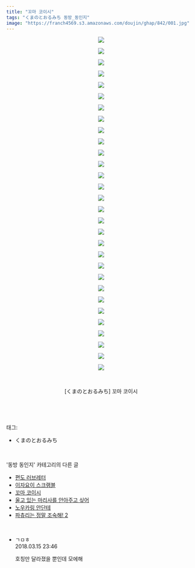 ```yaml
---
title: "꼬마 코이시"
tags: "くまのとおるみち 동방_동인지"
image: "https://franch4569.s3.amazonaws.com/doujin/ghap/842/001.jpg"
---
```

<div class="article">
<p style="text-align: center; clear: none; float: none;"><img src="{{ site.imgserver2 }}/ghap/842/001.jpg"/></p>
<p style="text-align: center; clear: none; float: none;"><img src="{{ site.imgserver2 }}/ghap/842/002.jpg"/></p>
<p style="text-align: center; clear: none; float: none;"><img src="{{ site.imgserver2 }}/ghap/842/003.jpg"/></p>
<p style="text-align: center; clear: none; float: none;"><img src="{{ site.imgserver2 }}/ghap/842/004.jpg"/></p>
<p style="text-align: center; clear: none; float: none;"><img src="{{ site.imgserver2 }}/ghap/842/005.jpg"/></p>
<p style="text-align: center; clear: none; float: none;"><img src="{{ site.imgserver2 }}/ghap/842/006.jpg"/></p>
<p style="text-align: center; clear: none; float: none;"><img src="{{ site.imgserver2 }}/ghap/842/007.jpg"/></p>
<p style="text-align: center; clear: none; float: none;"><img src="{{ site.imgserver2 }}/ghap/842/008.jpg"/></p>
<p style="text-align: center; clear: none; float: none;"><img src="{{ site.imgserver2 }}/ghap/842/009.jpg"/></p>
<p style="text-align: center; clear: none; float: none;"><img src="{{ site.imgserver2 }}/ghap/842/010.jpg"/></p>
<p style="text-align: center; clear: none; float: none;"><img src="{{ site.imgserver2 }}/ghap/842/011.jpg"/></p>
<p style="text-align: center; clear: none; float: none;"><img src="{{ site.imgserver2 }}/ghap/842/012.jpg"/></p>
<p style="text-align: center; clear: none; float: none;"><img src="{{ site.imgserver2 }}/ghap/842/013.jpg"/></p>
<p style="text-align: center; clear: none; float: none;"><img src="{{ site.imgserver2 }}/ghap/842/014.jpg"/></p>
<p style="text-align: center; clear: none; float: none;"><img src="{{ site.imgserver2 }}/ghap/842/015.jpg"/></p>
<p style="text-align: center; clear: none; float: none;"><img src="{{ site.imgserver2 }}/ghap/842/016.jpg"/></p>
<p style="text-align: center; clear: none; float: none;"><img src="{{ site.imgserver2 }}/ghap/842/017.jpg"/></p>
<p style="text-align: center; clear: none; float: none;"><img src="{{ site.imgserver2 }}/ghap/842/018.jpg"/></p>
<p style="text-align: center; clear: none; float: none;"><img src="{{ site.imgserver2 }}/ghap/842/019.jpg"/></p>
<p style="text-align: center; clear: none; float: none;"><img src="{{ site.imgserver2 }}/ghap/842/020.jpg"/></p>
<p style="text-align: center; clear: none; float: none;"><img src="{{ site.imgserver2 }}/ghap/842/021.jpg"/></p>
<p style="text-align: center; clear: none; float: none;"><img src="{{ site.imgserver2 }}/ghap/842/022.jpg"/></p>
<p style="text-align: center; clear: none; float: none;"><img src="{{ site.imgserver2 }}/ghap/842/023.jpg"/></p>
<p style="text-align: center; clear: none; float: none;"><img src="{{ site.imgserver2 }}/ghap/842/024.jpg"/></p>
<p style="text-align: center; clear: none; float: none;"><img src="{{ site.imgserver2 }}/ghap/842/025.jpg"/></p>
<p style="text-align: center; clear: none; float: none;"><img src="{{ site.imgserver2 }}/ghap/842/026.jpg"/></p>
<p style="text-align: center; clear: none; float: none;"><img src="{{ site.imgserver2 }}/ghap/842/027.jpg"/></p>
<p style="text-align: center; clear: none; float: none;"><img src="{{ site.imgserver2 }}/ghap/842/028.jpg"/></p>
<p style="text-align: center; clear: none; float: none;"><img src="{{ site.imgserver2 }}/ghap/842/029.jpg"/></p>
<p style="text-align: center; clear: none; float: none;"><img src="{{ site.imgserver2 }}/ghap/842/030.jpg"/></p>
<p style="text-align: center; clear: none; float: none;"><br/></p>
<p style="text-align: center; clear: none; float: none;">[くまのとおるみち] 꼬마 코이시</p>
<p><br/></p>
</div><br/>
<div class="tagTrail">
<p>태그: </p>
<ul>
<li>くまのとおるみち</li>
</ul>
</div><br/>
<div class="another">
<p>'동방 동인지' 카테고리의 다른 글</p>
<ul>
<li><a href="/ghap_844">편도 러브레터</a></li>
<li><a href="/ghap_843">이자요이 스크램블</a></li>
<li><a href="/ghap_842">꼬마 코이시</a></li>
<li><a href="/ghap_841">울고 있는 마리사를 안아주고 싶어</a></li>
<li><a href="/ghap_840">노우카링 안단테</a></li>
<li><a href="/ghap_839">파츄리는 정말 조숙해! 2</a></li>
</ul>
</div><br/>
<div class="cb_module cb_fluid">
<div class="cb_wrt cb_profile">
<div class="comment">
<ul>
<li class="cb_thumb_off" id="comment15219991">
<div class="cb_comment_area">
<div class="cb_info_area">
<div class="cb_section">
<span class="cb_nick_name">ㄱㅁㅎ</span>
</div>
<div class="cb_section">
<span class="cb_date">2018.03.15 23:46 </span>
</div>
</div>
<div class="cb_dsc_comment">
<p class="cb_dsc">
											호칭만 달라졌을 뿐인데 모에해
										</p>
</div>
</div></li>
</ul>
</div>
</div><!-- commentList close -->
</div><br/>
